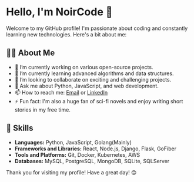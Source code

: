# Hello, I'm NoirCode 👋

Welcome to my GitHub profile! I'm passionate about coding and constantly learning new technologies. Here's a bit about me:

## 🧑‍💻 About Me
- 🔭 I’m currently working on various open-source projects.
- 🌱 I’m currently learning advanced algorithms and data structures.
- 👯 I’m looking to collaborate on exciting and challenging projects.
- 💬 Ask me about Python, JavaScript, and web development.
- 📫 How to reach me: [Email](simaul.noir@gmail.com) or [LinkedIn](https://www.linkedin.com/in/aldi-maulana-2723a9233/)
- ⚡ Fun fact: I'm also a huge fan of sci-fi novels and enjoy writing short stories in my free time.

## 🚀 Skills
- **Languages:** Python, JavaScript, Golang(Mainly)
- **Frameworks and Libraries:** React, Node.js, Django, Flask, GoFiber
- **Tools and Platforms:** Git, Docker, Kubernetes, AWS
- **Databases:** MySQL, PostgreSQL, MongoDB, SQLite, SQLServer

Thank you for visiting my profile! Have a great day! 😊
